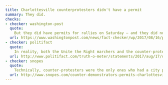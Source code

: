 ```yaml
---
title: Charlottesville counterprotesters didn't have a permit
summary: They did.
checks:
- checker: washington-post
  quote:
    But they did have permits for rallies on Saturday — and they did not need one to go into or gather near Emancipation Park, where white nationalists scheduled their rally. No permits were needed to march on the U-Va. campus on Friday night.
  url: https://www.washingtonpost.com/news/fact-checker/wp/2017/08/16/president-trumps-false-claim-that-counter-demonstrators-lacked-a-permit/
- checker: politifact
  quote:
    In reality, both the Unite the Right marchers and the counter-protesters had official permission to assemble on Saturday, either from a court or from the city.
  url: http://www.politifact.com/truth-o-meter/statements/2017/aug/17/donald-trump/donald-trump-wrong-charlottesville-counter-protest/
- checker: snopes
  quote:
    Technically, counter-protesters were the only ones who had a city permit for 12 August 2017 events. For the UVA “alt-right” rally the night before, no permits were needed and it was a judge’s injunction on the night of 11 August 2017 that allowed the “Unite the Right” rally to be held the next day at Emancipation Park.
  url: http://www.snopes.com/counter-demonstrators-permits-charlottesville/
---
```


